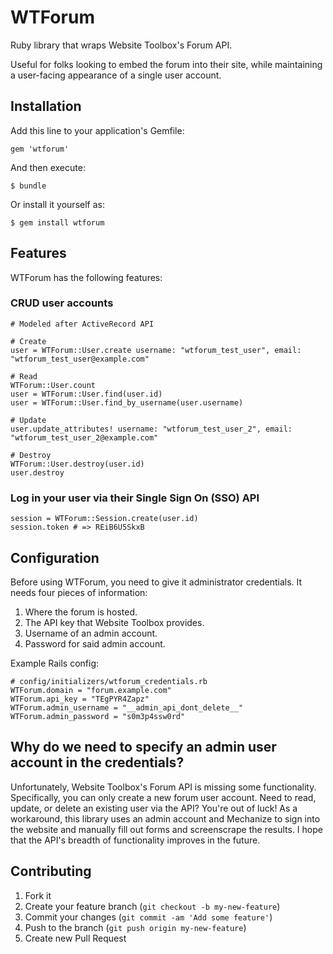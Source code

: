 # WTForum

Ruby library that wraps Website Toolbox's Forum API.

Useful for folks looking to embed the forum into their site, while maintaining
a user-facing appearance of a single user account.

## Installation

Add this line to your application's Gemfile:

    gem 'wtforum'

And then execute:

    $ bundle

Or install it yourself as:

    $ gem install wtforum

## Features

WTForum has the following features:

### CRUD user accounts

    # Modeled after ActiveRecord API

    # Create
    user = WTForum::User.create username: "wtforum_test_user", email: "wtforum_test_user@example.com"

    # Read
    WTForum::User.count
    user = WTForum::User.find(user.id)
    user = WTForum::User.find_by_username(user.username)

    # Update
    user.update_attributes! username: "wtforum_test_user_2", email: "wtforum_test_user_2@example.com"

    # Destroy
    WTForum::User.destroy(user.id)
    user.destroy

### Log in your user via their Single Sign On (SSO) API

    session = WTForum::Session.create(user.id)
    session.token # => REiB6U5SkxB

## Configuration

Before using WTForum, you need to give it administrator credentials. It
needs four pieces of information:

1. Where the forum is hosted.
2. The API key that Website Toolbox provides.
3. Username of an admin account.
4. Password for said admin account.

Example Rails config:

    # config/initializers/wtforum_credentials.rb
    WTForum.domain = "forum.example.com"
    WTForum.api_key = "TEgPYR4Zapz"
    WTForum.admin_username = "__admin_api_dont_delete__"
    WTForum.admin_password = "s0m3p4ssw0rd"

## Why do we need to specify an admin user account in the credentials?

Unfortunately, Website Toolbox's Forum API is missing some functionality.
Specifically, you can only create a new forum user account. Need to read,
update, or delete an existing user via the API? You're out of luck! As a
workaround, this library uses an admin account and Mechanize to sign into
the website and manually fill out forms and screenscrape the results. I hope
that the API's breadth of functionality improves in the future.

## Contributing

1. Fork it
2. Create your feature branch (`git checkout -b my-new-feature`)
3. Commit your changes (`git commit -am 'Add some feature'`)
4. Push to the branch (`git push origin my-new-feature`)
5. Create new Pull Request
